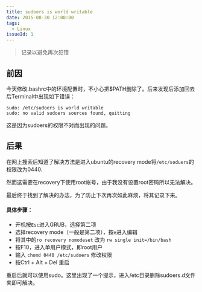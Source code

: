 ```yaml
---
title: sudoers is world writable
date: 2015-08-30 12:00:00
tags:
  - Linux
issueId: 1
---
```

> 记录以避免再次犯错

## 前因
今天修改.bashrc中的环境配置时，不小心把$PATH删除了。后来发现后添加回去后Terminal中出现如下错误：

	sudo: /etc/sudoers is world writable
	sudo: no valid sudoers sources found, quitting

<!--more-->

这是因为sudoers的权限不对而出现的问题。

## 后果
在网上搜索后知道了解决方法是进入ubuntu的recovery mode将`/etc/soduers`的权限改为0440.

然而这需要在recovery下使用root帐号，由于我没有设置root密码所以无法解决。

最后终于找到了解决的办法，为了防止下次再次如此麻烦，将其记录下来。

#### 具体步骤：
- 开机按`Esc`进入GRUB，选择第二项
- 选择recovery mode（一般是第二项），按`e`进入编辑
- 将其中的`ro recovery nomodeset` 改为 `rw single init=/bin/bash`
- 按F10，进入单用户模式，即root用户
- 输入 `chomd 0440 /etc/sudoers` 修改权限
- 按Ctrl + Alt + Del 重启

重启后就可以使用sudo。这里出现了一个提示，进入/etc目录删除sudoers.d文件夹即可解决。
